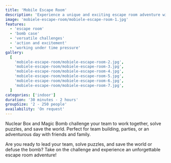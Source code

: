 ```yaml
---
title: 'Mobile Escape Room'
description: 'Experience a unique and exciting escape room adventure with our mobile escape room cases!'
image: 'mobiele-escape-room/mobiele-escape-room-1.jpg'
features:
  - 'escape room'
  - 'bomb case'
  - 'versatile challenges'
  - 'action and excitement'
  - 'working under time pressure'
gallery:
  [
    'mobiele-escape-room/mobiele-escape-room-2.jpg',
    'mobiele-escape-room/mobiele-escape-room-3.jpg',
    'mobiele-escape-room/mobiele-escape-room-4.jpg',
    'mobiele-escape-room/mobiele-escape-room-5.jpg',
    'mobiele-escape-room/mobiele-escape-room-6.jpg',
    'mobiele-escape-room/mobiele-escape-room-7.jpg',
  ]
categories: ['indoor']
duration: '30 minutes - 2 hours'
groupSize: '2 - 250 people'
availability: 'On request'
---
```


Nuclear Box and Magic Bomb challenge your team to work together, solve puzzles, and save the world. Perfect for team building, parties, or an adventurous day with friends and family.

Are you ready to lead your team, solve puzzles, and save the world or defuse the bomb? Take on the challenge and experience an unforgettable escape room adventure!
